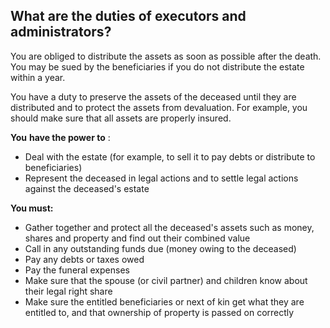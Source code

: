 ##  What are the duties of executors and administrators?

You are obliged to distribute the assets as soon as possible after the death.
You may be sued by the beneficiaries if you do not distribute the estate
within a year.

You have a duty to preserve the assets of the deceased until they are
distributed and to protect the assets from devaluation. For example, you
should make sure that all assets are properly insured.

**You** **have the power to** :

  * Deal with the estate (for example, to sell it to pay debts or distribute to beneficiaries) 
  * Represent the deceased in legal actions and to settle legal actions against the deceased's estate 

**You must:**

  * Gather together and protect all the deceased's assets such as money, shares and property and find out their combined value 
  * Call in any outstanding funds due (money owing to the deceased) 
  * Pay any debts or taxes owed 
  * Pay the funeral expenses 
  * Make sure that the spouse (or civil partner) and children know about their legal right share 
  * Make sure the entitled beneficiaries or next of kin get what they are entitled to, and that ownership of property is passed on correctly 
